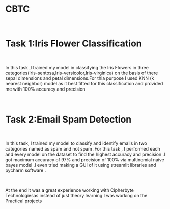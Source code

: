 # CBTC
<br>
<h1>Task 1:Iris Flower Classification</h1><br>
<p>In this task ,I trained my model in classifying the Iris Flowers in three categories(Iris-sentosa,Iris-versicolor,Iris-virginica) on the basis of there sepal dimensions and petal dimensions.For thia purpose I used KNN (k nearest neighbor) model as it best fitted for this classification and provided me with 100% accuracy and precision </p><br>
<h1>Task 2:Email Spam Detection </h1><br>
<p>In this task, I trained my model to classify and identify emails in two categories named as spam and not spam .For this task , I performed each and every model on the dataset to find the highest accuracy and precision .I got maximum accuracy of 97% and precision of 100% via multinomial naive bayes model .I even tried making a GUI of it using streamlit libraries and pycharm software .  </p><br>
<p>At the end it was a great experience working with Cipherbyte Technologiesas instead of just theory learning I was working on the Practical projects</p>
